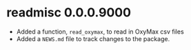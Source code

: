 # readmisc 0.0.0.9000

* Added a function, `read_oxymax`, to read in OxyMax csv files
* Added a `NEWS.md` file to track changes to the package.
